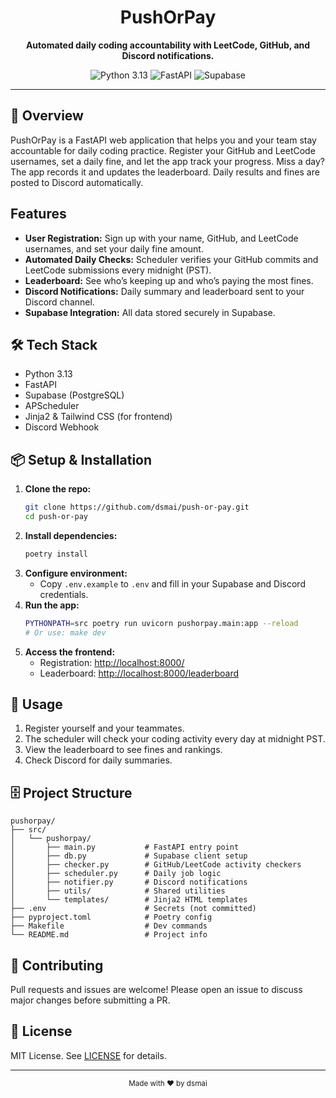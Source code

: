 <div align="center">
  <h1>PushOrPay</h1>
  <p><strong>Automated daily coding accountability with LeetCode, GitHub, and Discord notifications.</strong></p>
  <img src="https://img.shields.io/badge/python-3.13-blue" alt="Python 3.13">
  <img src="https://img.shields.io/badge/fastapi-0.116.1-green" alt="FastAPI">
  <img src="https://img.shields.io/badge/supabase-cloud-orange" alt="Supabase">
</div>

---

## 🚀 Overview

PushOrPay is a FastAPI web application that helps you and your team stay accountable for daily coding practice. Register your GitHub and LeetCode usernames, set a daily fine, and let the app track your progress. Miss a day? The app records it and updates the leaderboard. Daily results and fines are posted to Discord automatically.

## Features

- **User Registration:** Sign up with your name, GitHub, and LeetCode usernames, and set your daily fine amount.
- **Automated Daily Checks:** Scheduler verifies your GitHub commits and LeetCode submissions every midnight (PST).
- **Leaderboard:** See who’s keeping up and who’s paying the most fines.
- **Discord Notifications:** Daily summary and leaderboard sent to your Discord channel.
- **Supabase Integration:** All data stored securely in Supabase.

## 🛠️ Tech Stack

- Python 3.13
- FastAPI
- Supabase (PostgreSQL)
- APScheduler
- Jinja2 & Tailwind CSS (for frontend)
- Discord Webhook

## 📦 Setup & Installation

1. **Clone the repo:**
   ```bash
   git clone https://github.com/dsmai/push-or-pay.git
   cd push-or-pay
   ```
2. **Install dependencies:**
   ```bash
   poetry install
   ```
3. **Configure environment:**
   - Copy `.env.example` to `.env` and fill in your Supabase and Discord credentials.
4. **Run the app:**
   ```bash
   PYTHONPATH=src poetry run uvicorn pushorpay.main:app --reload
   # Or use: make dev
   ```
5. **Access the frontend:**
   - Registration: [http://localhost:8000/](http://localhost:8000/)
   - Leaderboard: [http://localhost:8000/leaderboard](http://localhost:8000/leaderboard)

## 📝 Usage

1. Register yourself and your teammates.
2. The scheduler will check your coding activity every day at midnight PST.
3. View the leaderboard to see fines and rankings.
4. Check Discord for daily summaries.

## 🗄️ Project Structure

```
pushorpay/
├── src/
│   └── pushorpay/
│       ├── main.py           # FastAPI entry point
│       ├── db.py             # Supabase client setup
│       ├── checker.py        # GitHub/LeetCode activity checkers
│       ├── scheduler.py      # Daily job logic
│       ├── notifier.py       # Discord notifications
│       ├── utils/            # Shared utilities
│       └── templates/        # Jinja2 HTML templates
├── .env                      # Secrets (not committed)
├── pyproject.toml            # Poetry config
├── Makefile                  # Dev commands
└── README.md                 # Project info
```

## 🤝 Contributing

Pull requests and issues are welcome! Please open an issue to discuss major changes before submitting a PR.

## 📄 License

MIT License. See [LICENSE](LICENSE) for details.

---

<div align="center">
  <sub>Made with ❤️ by dsmai</sub>
</div>
